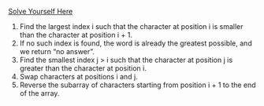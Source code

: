 [Solve Yourself Here](https://www.hackerrank.com/challenges/bigger-is-greater/problem?isFullScreen=true)

1. Find the largest index i such that the character at position i is smaller than the character at position i + 1.
2. If no such index is found, the word is already the greatest possible, and we return “no answer”.
3. Find the smallest index j > i such that the character at position j is greater than the character at position i.
4. Swap characters at positions i and j.
5. Reverse the subarray of characters starting from position i + 1 to the end of the array.